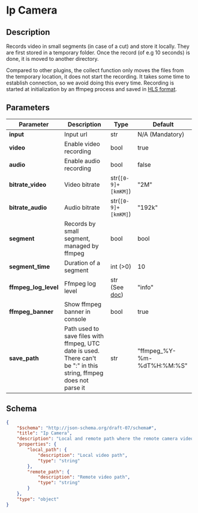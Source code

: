 # Ip Camera

## Description

Records video in small segments (in case of a cut) and store it locally.
They are first stored in a temporary folder. Once the record (of e.g 10 seconds) is done, it is moved to another directory.

Compared to other plugins, the collect function only moves the files from the temporary location, it does not start the recording. It takes some time to establish connection, so we avoid doing this every time. Recording is started at initialization by an ffmpeg process and saved in [HLS format](https://www.wikiwand.com/en/HTTP_Live_Streaming).

## Parameters

| Parameter            | Description                                                                                                        | Type                                            | Default                    |
| -------------------- | ------------------------------------------------------------------------------------------------------------------ | ----------------------------------------------- | -------------------------- |
| **input**            | Input url                                                                                                          | str                                             | N/A (Mandatory)            |
| **video**            | Enable video recording                                                                                             | bool                                            | true                       |
| **audio**            | Enable audio recording                                                                                             | bool                                            | false                      |
| **bitrate_video**    | Video bitrate                                                                                                      | str(`[0-9]+[kmKM]`)                             | "2M"                       |
| **bitrate_audio**    | Audio bitrate                                                                                                      | str(`[0-9]+[kmKM]`)                             | "192k"                     |
| **segment**          | Records by small segment, managed by ffmpeg                                                                        | bool                                            | bool                       |
| **segment_time**     | Duration of a segment                                                                                              | int (>0)                                        | 10                         |
| **ffmpeg_log_level** | Ffmpeg log level                                                                                                   | str (See [doc](https://ffmpeg.org/ffmpeg.html)) | "info"                     |
| **ffmpeg_banner**    | Show ffmpeg banner in console                                                                                      | bool                                            | true                       |
| **save_path**        | Path used to save files with ffmpeg, UTC date is used. There can't be ":" in this string, ffmpeg does not parse it | str                                             | "ffmpeg_%Y-%m-%dT%H:%M:%S" |

## Schema

```json
{
    "$schema": "http://json-schema.org/draft-07/schema#",
    "title": "Ip Camera",
    "description": "Local and remote path where the remote camera video is recorded",
    "properties": {
        "local_path": {
            "description": "Local video path",
            "type": "string"
        },
        "remote_path": {
            "description": "Remote video path",
            "type": "string"
        }
    },
    "type": "object"
}
```
